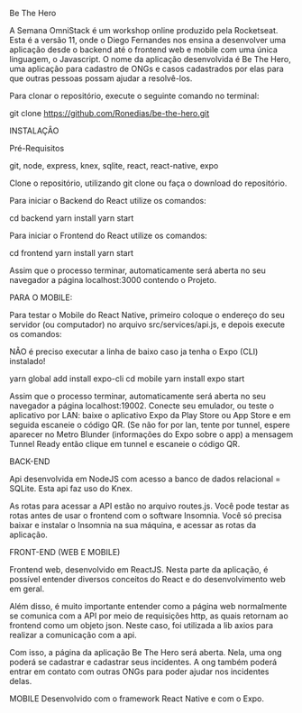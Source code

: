 Be The Hero

A Semana OmniStack é um workshop online produzido pela Rocketseat. Esta é a versão 11, onde o Diego Fernandes nos ensina a desenvolver uma aplicação desde o backend até o frontend web e mobile com uma única linguagem, o Javascript. O nome da aplicação desenvolvida é Be The Hero, uma aplicação para cadastro de ONGs e casos cadastrados por elas para que outras pessoas possam ajudar a resolvê-los.

Para clonar o repositório, execute o seguinte comando no terminal:

git clone https://github.com/Ronedias/be-the-hero.git

INSTALAÇÂO

Pré-Requisitos

git, node, express, knex, sqlite, react, react-native, expo

Clone o repositório, utilizando git clone ou faça o download do repositório.

Para iniciar o Backend do React utilize os comandos: 

cd backend yarn 
install yarn start

Para iniciar o Frontend do React utilize os comandos: 

cd frontend yarn 
install yarn start

Assim que o processo terminar, automaticamente será aberta no seu navegador a página localhost:3000 contendo o Projeto.

PARA O MOBILE:

Para testar o Mobile do React Native, primeiro coloque o endereço do seu servidor (ou computador) no arquivo src/services/api.js, e depois execute os comandos:

NÃO é preciso executar a linha de baixo caso ja tenha o Expo (CLI) instalado!

yarn global add install expo-cli 
cd mobile yarn 
install expo start

Assim que o processo terminar, automaticamente será aberta no seu navegador a página localhost:19002. Conecte seu emulador, ou teste o aplicativo por LAN: baixe o aplicativo Expo da Play Store ou App Store e em seguida escaneie o código QR. (Se não for por lan, tente por tunnel, espere aparecer no Metro Blunder (informações do Expo sobre o app) a mensagem Tunnel Ready então clique em tunnel e escaneie o código QR.

BACK-END

Api desenvolvida em NodeJS com acesso a banco de dados relacional = SQLite. Esta api faz uso do Knex.

As rotas para acessar a API estão no arquivo routes.js. Você pode testar as rotas antes de usar o frontend com o software Insomnia. Você só precisa baixar e instalar o Insomnia na sua máquina, e acessar as rotas da aplicação.

FRONT-END (WEB E MOBILE)

Frontend web, desenvolvido em ReactJS. Nesta parte da aplicação, é possível entender diversos conceitos do React e do desenvolvimento web em geral.

Além disso, é muito importante entender como a página web normalmente se comunica com a API por meio de requisições http, as quais retornam ao frontend como um objeto json. Neste caso, foi utilizada a lib axios para realizar a comunicação com a api.

Com isso, a página da aplicação Be The Hero será aberta. Nela, uma ong poderá se cadastrar e cadastrar seus incidentes. A ong também poderá entrar em contato com outras ONGs para poder ajudar nos incidentes delas.

MOBILE
Desenvolvido com o framework React Native e com o Expo.


